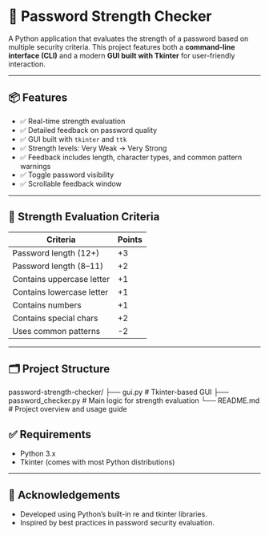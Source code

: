 # 🔐 Password Strength Checker

A Python application that evaluates the strength of a password based on multiple security criteria. This project features both a **command-line interface (CLI)** and a modern **GUI built with Tkinter** for user-friendly interaction.

---

## 📦 Features

- ✅ Real-time strength evaluation
- ✅ Detailed feedback on password quality
- ✅ GUI built with `tkinter` and `ttk`
- ✅ Strength levels: Very Weak → Very Strong
- ✅ Feedback includes length, character types, and common pattern warnings
- ✅ Toggle password visibility
- ✅ Scrollable feedback window

---

## 🧠 Strength Evaluation Criteria

| Criteria                  | Points |
|---------------------------|--------|
| Password length (12+)     | +3     |
| Password length (8–11)    | +2     |
| Contains uppercase letter | +1     |
| Contains lowercase letter | +1     |
| Contains numbers          | +1     |
| Contains special chars    | +2     |
| Uses common patterns      | -2     |

---

## 🗂️ Project Structure

password-strength-checker/
├── gui.py # Tkinter-based GUI
├── password_checker.py # Main logic for strength evaluation
└── README.md # Project overview and usage guide

## ✅ Requirements

- Python 3.x
- Tkinter (comes with most Python distributions)

---

## 🙌 Acknowledgements
- Developed using Python’s built-in re and tkinter libraries.
- Inspired by best practices in password security evaluation.

